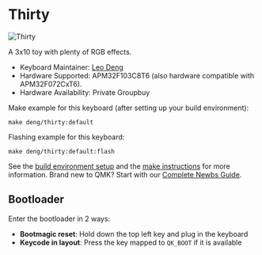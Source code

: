 # Thirty

![Thirty](https://i.imgur.com/4g2fcYO.jpeg)

A 3x10 toy with plenty of RGB effects.

* Keyboard Maintainer: [Leo Deng](https://github.com/myst729)
* Hardware Supported: APM32F103C8T6 (also hardware compatible with APM32F072CxT6).
* Hardware Availability: Private Groupbuy

Make example for this keyboard (after setting up your build environment):

    make deng/thirty:default

Flashing example for this keyboard:

    make deng/thirty:default:flash

See the [build environment setup](https://docs.qmk.fm/#/getting_started_build_tools) and the [make instructions](https://docs.qmk.fm/#/getting_started_make_guide) for more information. Brand new to QMK? Start with our [Complete Newbs Guide](https://docs.qmk.fm/#/newbs).

## Bootloader

Enter the bootloader in 2 ways:

* **Bootmagic reset**: Hold down the top left key and plug in the keyboard
* **Keycode in layout**: Press the key mapped to `QK_BOOT` if it is available
